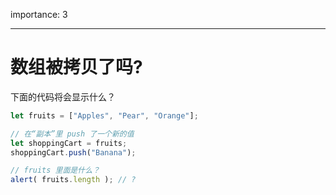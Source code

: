 importance: 3

---

# 数组被拷贝了吗?

下面的代码将会显示什么？

```js
let fruits = ["Apples", "Pear", "Orange"];

// 在“副本”里 push 了一个新的值
let shoppingCart = fruits;
shoppingCart.push("Banana");

// fruits 里面是什么？
alert( fruits.length ); // ?
```
